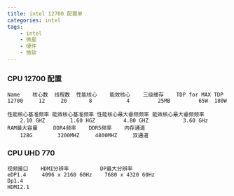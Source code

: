 ```yaml
---
title: intel 12700 配置单
categories: intel
tags:
    - intel
    - 微星
    - 硬件
    - 微软
---
```


### CPU 12700 配置

    Name    核心数  线程数  性能核心    能效核心    三级缓存    TDP for MAX TDP
    12700     12     20       8           4         25MB         65W  180W

    性能核心基准频率 能效核心基准频率 性能核心最大睿频频率 能效核心最大睿频频率
        2.10 GHZ        1.60 HGZ         4.80 GHZ           3.60 GHz
    RAM最大容量     DDR4频率    DDR5频率    内存通道
        128G        3200MHZ     4800MHZ     双通道

### CPU UHD 770

    视频接口    HDMI分辨率          DP最大分辨率
    eDP1.4     4096 x 2160 60Hz    7680 x 4320 60Hz
    Dp1.4
    HDMI2.1